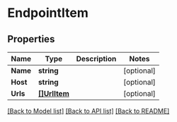 # EndpointItem

## Properties

Name | Type | Description | Notes
------------ | ------------- | ------------- | -------------
**Name** | **string** |  | [optional] 
**Host** | **string** |  | [optional] 
**Urls** | [**[]UrlItem**](URLItem.md) |  | [optional] 

[[Back to Model list]](../README.md#documentation-for-models) [[Back to API list]](../README.md#documentation-for-api-endpoints) [[Back to README]](../README.md)


